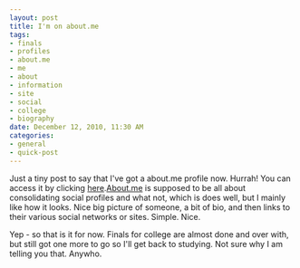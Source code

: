 ```yaml
--- 
layout: post
title: I'm on about.me
tags: 
- finals
- profiles
- about.me
- me
- about
- information
- site
- social
- college
- biography
date: December 12, 2010, 11:30 AM
categories: 
- general
- quick-post
---
```

Just a tiny post to say that I've got a about.me profile now. Hurrah! You can access it by clicking [here](http://about.me/tannerld).[About.me](http://about.me/) is supposed to be all about consolidating social profiles and what not, which is does well, but I mainly like how it looks. Nice big picture of someone, a bit of bio, and then links to their various social networks or sites. Simple. Nice.

Yep - so that is it for now. Finals for college are almost done and over with, but still got one more to go so I'll get back to studying. Not sure why I am telling you that. Anywho.

